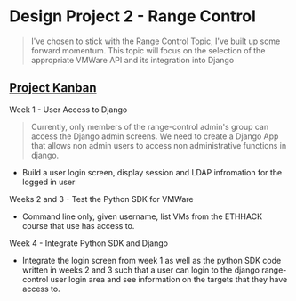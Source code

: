 # Design Project 2 - Range Control

> I've chosen to stick with the Range Control Topic, I've built up some forward momentum.  This topic will focus on the selection of the appropriate VMWare API and its integration into Django

## [Project Kanban](https://github.com/users/gmcyber/projects/2)

Week 1 - User Access to Django

> Currently, only members of the range-control admin's group can access the Django admin screens.  We need to create a Django App that allows non admin users to access non administrative functions in django. 

* Build a user login screen, display session and LDAP infromation for the logged in user

Weeks 2 and  3 - Test the Python SDK for VMWare

* Command line only, given username, list VMs from the ETHHACK course that use has access to.

Week 4 - Integrate Python SDK and Django 

* Integrate the login screen from week 1 as well as the python SDK code written in weeks 2 and 3 such that a user can login to the django range-control user login area and see information on the targets that they have access to.

